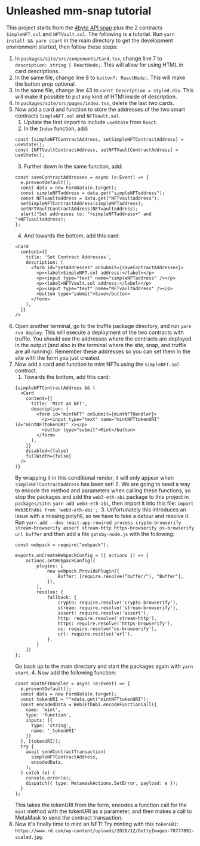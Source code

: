 # Unleashed mm-snap tutorial

This project starts from the [4byte API snap](https://github.com/Montoya/tx-insights-with-4byte-snap) plus the 2 contracts `SimpleNFT.sol` and `NFTVault.sol`. The following is a tutorial. Run `yarn install && yarn start` in the main directory to get the development environment started, then follow these steps: 

1. In `packages/site/src/components/Card.tsx`, change line 7 to `description: string | ReactNode;`. This will allow for using HTML in card descriptions. 
2. In the same file, change line 8 to `button?: ReactNode;`. This will make the button prop optional. 
3. In the same file, change line 43 to `const Description = styled.div`. This will make it possible to put any kind of HTMl inside of description. 
4. In `packages/site/src/pages/index.tsx`, delete the last two cards. 
5. Now add a card and function to store the addresses of the two smart contracts `SimpleNFT.sol` and `NFTVault.sol`. 
    1. Update the first import to include `useState` from `React`. 
    2. In the `Index` function, add: 
    ```
    const [simpleNFTContractAddress, setSimpleNFTContractAddress] = useState(); 
    const [NFTVaultContractAddress, setNFTVaultContractAddress] = useState(); 
    ```
    3. Further down in the same function, add: 
    ```
    const saveContractAddresses = async (e:Event) => { 
      e.preventDefault(); 
      const data = new FormData(e.target); 
      const simpleNFTaddress = data.get("simpleNFTaddress"); 
      const NFTvaultaddress = data.get("NFTvaultaddress"); 
      setSimpleNFTContractAddress(simpleNFTaddress); 
      setNFTVaultContractAddress(NFTvaultaddress); 
      alert("Set addresses to: "+simpleNFTaddress+" and "+NFTvaultaddress); 
    }; 
    ```
    4. And towards the bottom, add this card: 
    ```
    <Card 
      content={{
        title: 'Set Contract Addresses', 
        description: (
          <form id="setAddresses" onSubmit={saveContractAddresses}>
            <p><label>SimpleNFT.sol address:</label></p>
            <p><input type="text" name="simpleNFTaddress" /></p>
            <p><label>NFTVault.sol address:</label></p>
            <p><input type="text" name="NFTvaultaddress" /></p>
            <button type="submit">Save</button>
          </form>
        ), 
      }}
    />
    ```
6. Open another terminal, go to the truffle package directory, and run `yarn run deploy`. This will execute a deployment of the two contracts with truffle. You should see the addresses where the contracts are deployed in the output (and also in the terminal where the site, snap, and truffle are all running). Remember these addresses so you can set them in the site with the form you just created. 
7. Now add a card and function to mint NFTs using the `SimpleNFT.sol` contract. 
    1. Towards the bottom, add this card: 
    ```
    {simpleNFTContractAddress && ( 
      <Card
        content={{
          title: 'Mint an NFT',
          description: (
            <form id="mintNFT" onSubmit={mintNFTHandler}>
              <p><input type="text" name="mintNFTtokenURI" id="mintNFTtokenURI" /></p>
              <button type="submit">Mint</button>
            </form>
          ), 
        }}
        disabled={false}
        fullWidth={false}
      />
    )}
    ```
      By wrapping it in this conditional render, it will only appear when `simpleNFTContractAddress` has been set!
    2. We are going to need a way to encode the method and parameters when calling these functions, so stop the packages and add the `web3-eth-abi` package to this project in `packages/site`: `yarn add web3-eth-abi`, then import it into this file: `import Web3EthAbi from 'web3-eth-abi';`. 
    3. Unfortunately this introduces an issue with a missing polyfill, so we have to take a detour and resolve it. Run `yarn add --dev react-app-rewired process crypto-browserify stream-browserify assert stream-http https-browserify os-browserify url buffer` and then add a file `gatsby-node.js` with the following: 
    ```
    const webpack = require("webpack");

    exports.onCreateWebpackConfig = ({ actions }) => {
        actions.setWebpackConfig({
            plugins: [
                new webpack.ProvidePlugin({
                    Buffer: [require.resolve("buffer/"), "Buffer"],
                }),
            ],
            resolve: {
                fallback: {
                    crypto: require.resolve('crypto-browserify'),
                    stream: require.resolve('stream-browserify'), 
                    assert: require.resolve('assert'), 
                    http: require.resolve('stream-http'), 
                    https: require.resolve('https-browserify'), 
                    os: require.resolve('os-browserify'),
                    url: require.resolve('url'), 
                },
            }
        })
    };
    ```
    Go back up to the main directory and start the packages again with `yarn start`. 
    4. Now add the following function: 
    ```
    const mintNFTHandler = async (e:Event) => { 
      e.preventDefault();
      const data = new FormData(e.target);  
      const tokenURI = ""+data.get("mintNFTtokenURI"); 
      const encodedData = Web3EthAbi.encodeFunctionCall({
        name: 'mint', 
        type: 'function', 
        inputs: [{
          type: 'string', 
          name: '_tokenURI'
        }]
      }, [tokenURI]); 
      try { 
        await sendContractTransaction(
          simpleNFTContractAddress, 
          encodedData,
        ); 
      } catch (e) {
        console.error(e);
        dispatch({ type: MetamaskActions.SetError, payload: e });
      }
    }; 
    ```
    This takes the tokenURI from the form, encodes a function call for the `mint` method with the tokenURI as a parameter, and then makes a call to MetaMask to send the contract transaction. 
8. Now it's finally time to mint an NFT! Try minting with this `tokenURI`: `https://www.rd.com/wp-content/uploads/2020/12/GettyImages-78777891-scaled.jpg`. 